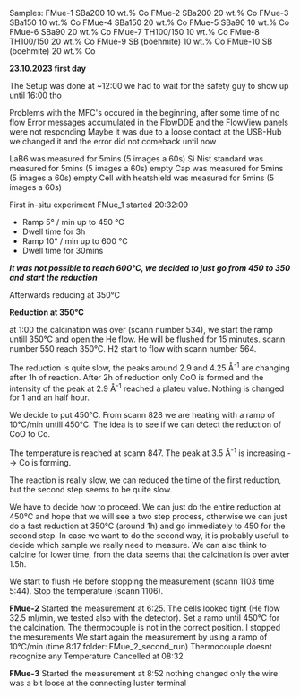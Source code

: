 Samples:
FMue-1 SBa200 10 wt.% Co
FMue-2 SBa200 20 wt.% Co
FMue-3 SBa150 10 wt.% Co
FMue-4 SBa150 20 wt.% Co
FMue-5 SBa90 10 wt.% Co
FMue-6 SBa90 20 wt.% Co
FMue-7 TH100/150 10 wt.% Co
FMue-8 TH100/150 20 wt.% Co
FMue-9 SB (boehmite) 10 wt.% Co
FMue-10 SB (boehmite) 20 wt.% Co



**23.10.2023 first day**

The Setup was done at ~12:00
we had to wait for the safety guy to show up until 16:00 tho

Problems with the MFC's occured in the beginning, after some time of no flow Error messages accumulated in the FlowDDE and the FlowView panels were not responding 
Maybe it was due to a loose contact at the USB-Hub
we changed it and the error did not comeback until now

LaB6 was measured for 5mins (5 images a 60s)
Si Nist standard was measured for 5mins (5 images a 60s)
empty Cap was measured for 5mins (5 images a 60s)
empty Cell with heatshield was measured for 5mins (5 images a 60s)

First in-situ experiment FMue_1 started 20:32:09
- Ramp 5° / min up to 450 °C
- Dwell time for 3h
- Ramp 10° / min up to 600 °C
- Dwell time for 30mins

***It was not possible to reach 600°C, we decided to just go from 450 to 350 and start the reduction***


Afterwards reducing at 350°C 

**Reduction at 350°C**

at 1:00 the calcination was over (scann number 534), we start the ramp untill 350°C and open the He flow.
He will be flushed for 15 minutes.
scann number 550 reach 350°C.
H2 start to flow with scann number 564.

The reduction is quite slow, the peaks around 2.9 and 4.25 &#8491;<sup>-1</sup> are changing after 1h of reaction.
After 2h of reduction only CoO is formed and the intensity of the peak at 2.9 &#8491;<sup>-1</sup> reached a plateu value. Nothing is changed for 1 and an half hour.

We decide to put 450°C. From scann 828 we are heating with a ramp of 10°C/min untill 450°C.
The idea is to see if we can detect the reduction of CoO to Co.

The temperature is reached at scann 847.
The peak at 3.5 &#8491;<sup>-1</sup> is increasing --> Co is forming.

The reaction is really slow, we can reduced the time of the first reduction, but the second step seems to be quite slow.

We have to decide how to proceed.
We can just do the entire reduction at 450°C and hope that we will see a two step process, otherwise we can just do a fast reduction at 350°C (around 1h) and go immediately to 450 for the second step.
In case we want to do the second way, it is probably usefull to decide which sample we really need to measure.
We can also think to calcine for lower time, from the data seems that the calcination is over avter 1.5h.

We start to flush He before stopping the measurement (scann 1103 time 5:44). Stop the temperature (scann 1106).


**FMue-2**
Started the measurement at 6:25.
The cells looked tight (He flow 32.5 ml/min, we tested also with the detector).
Set a ramo until 450°C for the calcination.
The thermocouple is not in the correct position. I stopped the mesurements
We start again the measurement by using a ramp of 10°C/min (time 8:17 folder: FMue_2_second_run)
Thermocouple doesnt recognize any Temperature
Cancelled at 08:32


**FMue-3**
Started the measurement at 8:52
nothing changed only the wire was a bit loose at the connecting luster terminal
